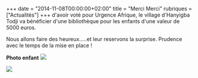 +++
date = "2014-11-08T00:00:00+02:00"
title = "Merci Merci"
rubriques =["Actualités"]
+++
d'avoir voté pour Urgence Afrique, le village d'Hanyigba Todji va bénéficier d'une bibliothèque pour les enfants d'une valeur de 5000 euros.

Nous allons faire des heureux.....et leur reservons la surprise. Prudence avec le temps de la mise en place !

**Photo enfant**
![](/photo-enfant-1.jpg)

![](/photo-enfants-2.jpg)